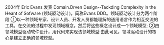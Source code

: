 2004年 Eric Evans 发表 Domain.Drven Design--Tackding Complexity in the Heant of Sofware (领域驱动设计)，简称Evans DDD。领域驱动设计分为两个阶段
①以一种领域专家、设计人员、开发人员都能理解的通用语言作为相互交流的工具，在交流的过程中发现领域概念，然后将这些概念设计成一个领域模型;
②由领域模型驱动软件设计，用代码来实现该领域模型:由此可见，领域驱动设计的核心是建立正确的领域模型。